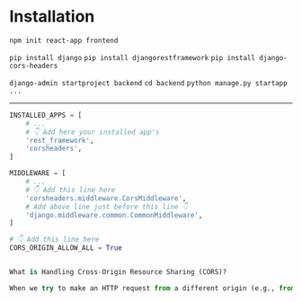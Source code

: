 # Installation

<!-- First -->
`npm init react-app frontend`

<!-- Second -->
`pip install django`
`pip install djangorestframework`
`pip install django-cors-headers`

<!-- Third -->
`django-admin startproject backend`
`cd backend`
`python manage.py startapp ...`

---

```python
INSTALLED_APPS = [
    # ...
    # 👇 Add here your installed app's
    'rest_framework',
    'corsheaders',
]

MIDDLEWARE = [
    # ...
    # 👇 Add this line here
    'corsheaders.middleware.CorsMiddleware',
    # Add above line just before this line 👇
    'django.middleware.common.CommonMiddleware',
]

# 👇 Add this line here
CORS_ORIGIN_ALLOW_ALL = True


What is Handling Cross-Origin Resource Sharing (CORS)?

When we try to make an HTTP request from a different origin (e.g., from the React app to the Django API), we may run into a CORS error. To fix this, we need to add the Django Cors Headers package to our Django project. This package will add the necessary headers to allow cross-origin requests.
